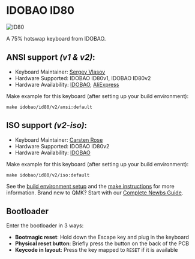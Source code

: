 # IDOBAO ID80

![ID80](https://idobao.github.io/assets/img/idobao-id80.png)

A 75% hotswap keyboard from IDOBAO.

## ANSI support *(v1 & v2)*:

* Keyboard Maintainer: [Sergey Vlasov](https://github.com/sigprof)
* Hardware Supported: IDOBAO ID80v1, IDOBAO ID80v2
* Hardware Availability: [IDOBAO](https://idobao.net/search?type=product&q=ID80*), [AliExpress](https://www.aliexpress.com/store/5072109/search?origin=y&SearchText=ID80)

Make example for this keyboard (after setting up your build environment):

    make idobao/id80/v2/ansi:default
    
## ISO support *(v2-iso)*:

* Keyboard Maintainer: [Carsten Rose](https://github.com/cwr10010)
* Hardware Supported: IDOBAO ID80v2
* Hardware Availability: [IDOBAO](https://www.idobao.net/products/idobao-id80v2-75-hot-swappable-mechanical-keyboard-kit)

Make example for this keyboard (after setting up your build environment):

    make idobao/id80/v2/iso:default

See the [build environment setup](https://docs.qmk.fm/#/getting_started_build_tools) and the [make instructions](https://docs.qmk.fm/#/getting_started_make_guide) for more information. Brand new to QMK? Start with our [Complete Newbs Guide](https://docs.qmk.fm/#/newbs).

## Bootloader

Enter the bootloader in 3 ways:

* **Bootmagic reset**: Hold down the Escape key and plug in the keyboard
* **Physical reset button**: Briefly press the button on the back of the PCB
* **Keycode in layout**: Press the key mapped to `RESET` if it is available
